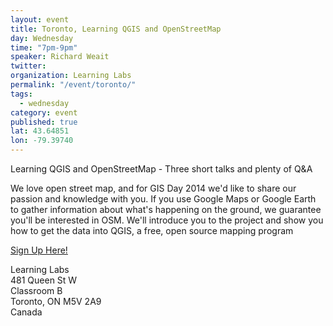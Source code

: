 ```yaml
---
layout: event
title: Toronto, Learning QGIS and OpenStreetMap
day: Wednesday
time: "7pm-9pm"
speaker: Richard Weait
twitter:
organization: Learning Labs
permalink: "/event/toronto/"
tags: 
  - wednesday
category: event
published: true
lat: 43.64851
lon: -79.39740
---
```


Learning QGIS and OpenStreetMap - Three short talks and plenty of Q&A

We love open street map, and for GIS Day 2014 we'd like to share our passion and knowledge with you. If you use Google Maps or Google Earth to gather information about what's happening on the ground, we guarantee you'll be interested in OSM. We'll introduce you to the project and show you how to get the data into QGIS, a free, open source mapping program

<a href="http://www.eventbrite.com/e/gis-day-tickets-14222823849">Sign Up Here!</a>

Learning Labs<br/>
481 Queen St W<br/>
Classroom B<br/>
Toronto, ON M5V 2A9<br/>
Canada
